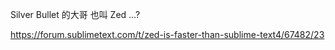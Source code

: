 
Silver Bullet 的大哥 也叫 Zed ...?

https://forum.sublimetext.com/t/zed-is-faster-than-sublime-text4/67482/23
